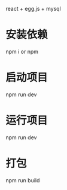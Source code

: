 react + egg.js + mysql

# 安装依赖

npm i or npm

# 启动项目

npm run dev

# 运行项目

npm run dev

# 打包

npm run build
